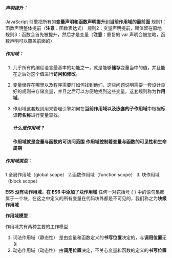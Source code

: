 ##### 声明提升：

JavaScript 引擎把所有的**变量声明和函数声明提升**到**当前作用域的最前面**
 规则1：函数声明整体提前（**注意**：函数表达式）
 规则2：变量声明提前，赋值留在原地
 规则3：函数会首先被提升，然后才是变量（**注意**：重复的 var 声明会被忽略，函数声明可以覆盖前面的）

##### 作用域：

1. 几乎所有的编程语言最基本的功能之一，就是能够**储存**变量当中的值，并且能在之后对这个值进行**访问和修改**。

2. 变量储存在哪里以及程序需要时如何找到他们，这些问题说明需要一套设计良好的规则来存储变量，并且之后可以方便地找到这些变量。这套规则称为**作用域**。

3. 作用域这套规则用来管理引擎如何在**当前作用域以及嵌套的子作用域**中根据**标识符名称**进行变量查找。

   

   ##### 什么是作用域？
   **作用域就是变量与函数的可访问范围**
   **作用域控制着变量与函数的可见性和生命周期**

##### 作用域类型：

1.全局作用域（global scope）
2.函数作用域（function scope）
3. 块作用域（block scope）

**ES5 没有块作用域，在 ES6 中添加了块作用域**
 任何一对花括号 { } 中的语句集都属于一个块，在这之中定义的所有变量在代码块外都是不可见的，我们称之为**块级作用域**

**作用域模型**：

作用域共有两种主要的工作模型

1. 词法作用域（静态性）
   是由变量和函数定义的**书写位置**决定的，与**调用位置**无关
2.  动态作用域（动态性）
   由**调用位置**决定，不关心变量和函数的定义的**书写位置**

